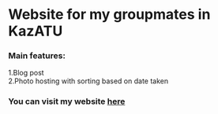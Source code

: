 # Website for my groupmates in KazATU

### Main features:

  1.Blog post<br>
  2.Photo hosting with sorting based on date taken

### You can visit my website [here](https://www.memoriesoffour.com)

